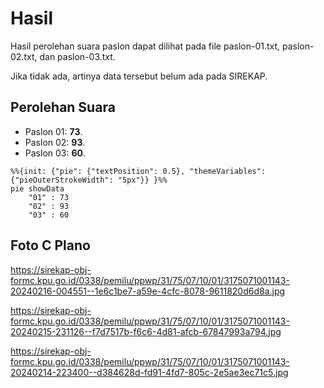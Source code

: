 # Hasil

Hasil perolehan suara paslon dapat dilihat pada file paslon-01.txt, paslon-02.txt, dan paslon-03.txt.

Jika tidak ada, artinya data tersebut belum ada pada SIREKAP.

## Perolehan Suara

 * Paslon 01: **73**.
 * Paslon 02: **93**.
 * Paslon 03: **60**.

```mermaid
%%{init: {"pie": {"textPosition": 0.5}, "themeVariables": {"pieOuterStrokeWidth": "5px"}} }%%
pie showData
    "01" : 73
    "02" : 93
    "03" : 60
```
## Foto C Plano

https://sirekap-obj-formc.kpu.go.id/0338/pemilu/ppwp/31/75/07/10/01/3175071001143-20240216-004551--1e6c1be7-a59e-4cfc-8078-9611820d6d8a.jpg

https://sirekap-obj-formc.kpu.go.id/0338/pemilu/ppwp/31/75/07/10/01/3175071001143-20240215-231126--f7d7517b-f6c6-4d81-afcb-67847993a794.jpg

https://sirekap-obj-formc.kpu.go.id/0338/pemilu/ppwp/31/75/07/10/01/3175071001143-20240214-223400--d384628d-fd91-4fd7-805c-2e5ae3ec71c5.jpg
